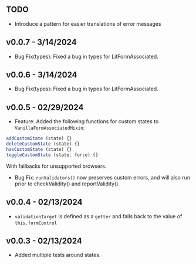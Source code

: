 ## TODO

- Introduce a pattern for easier translations of error messages

## v0.0.7 - 3/14/2024

- Bug Fix(types): Fixed a bug in types for LitFormAssociated.

## v0.0.6 - 3/14/2024

- Bug Fix(types): Fixed a bug in types for LitFormAssociated.

## v0.0.5 - 02/29/2024

- Feature: Added the following functions for custom states to `VanillaFormAssociatedMixin`:

```js
addCustomState (state) {}
deleteCustomState (state) {}
hasCustomState (state) {}
toggleCustomState (state, force) {}
```

With fallbacks for unsupported browsers.

- Bug Fix: `runValidators()` now preserves custom errors, and will also run prior to checkValidity() and reportValidity().


## v0.0.4 - 02/13/2024

- `validationTarget` is defined as a `getter` and falls back to the value of `this.formControl`

## v0.0.3 - 02/13/2024

- Added multiple tests around states.

